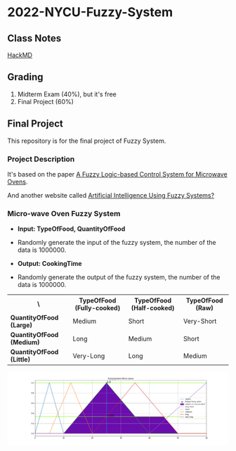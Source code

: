 # 2022-NYCU-Fuzzy-System

## Class Notes

[HackMD](https://hackmd.io/rLC9LMnATJKHMG7UsQZQBQ)

## Grading

1. Midterm Exam (40%), but it's free
2. Final Project (60%)

## Final Project

This repository is for the final project of Fuzzy System.

### Project Description

It's based on the paper [A Fuzzy Logic-based Control System for Microwave Ovens](https://iopscience.iop.org/article/10.1088/1742-6596/1577/1/012021/pdf).

And another website called [Artificial Intelligence Using Fuzzy Systems?](https://tealfeed.com/artificial-intelligence-using-fuzzy-systems-am2lq)

### Micro-wave Oven Fuzzy System

* **Input: TypeOfFood, QuantityOfFood**

* Randomly generate the input of the fuzzy system, the number of the data is 1000000.

* **Output: CookingTime**

* Randomly generate the output of the fuzzy system, the number of the data is 1000000.


<center>
    <table>
    <tr>
        <th> 
            \
        </th>
        <th>
            TypeOfFood (Fully-cooked)
        </th>
        <th>
            TypeOfFood (Half-cooked)
        </th>
        <th>
            TypeOfFood (Raw)
    </tr>
    <tr>
        <td>
            <strong>QuantityOfFood (Large)</strong>
        </td>
        <td>
            Medium
        </td>
         <td>
            Short
        </td>
         <td>
            Very-Short
        </td>
    </tr>
    <tr>
        <td>
            <strong>QuantityOfFood (Medium)</strong>
        </td>
        <td>
            Long
        </td>
         <td>
            Medium
        </td>
         <td>
            Short
        </td>
    </tr>
    <tr>
        <td>
            <strong>QuantityOfFood (Little)</strong>
        </td>
        <td>
            Very-Long
        </td>
         <td>
            Long
        </td>
         <td>
            Medium
        </td>
    </tr>
    </table>
</center>

![](FuzzySystem-Micro-wave.png)
